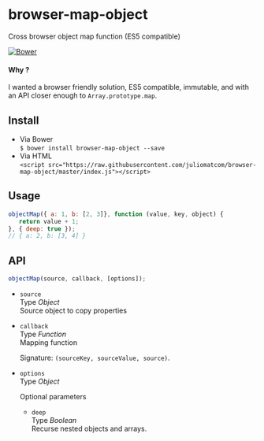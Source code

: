 # browser-map-object
Cross browser object map function (ES5 compatible)  

[![Bower](https://img.shields.io/bower/l/bootstrap.svg)](https://github.com/juliomatcom/browser-object-map#install)

#### Why ?
I wanted a browser friendly solution, ES5 compatible, immutable, and with an API closer enough to `Array.prototype.map`.

## Install
- Via Bower   
`$ bower install browser-map-object --save`     
- Via HTML  
`<script src="https://raw.githubusercontent.com/juliomatcom/browser-map-object/master/index.js"></script>`

## Usage
```javascript
objectMap({ a: 1, b: [2, 3]}, function (value, key, object) {
   return value + 1;
}, { deep: true });
// { a: 2, b: [3, 4] }
```

## API
```javascript
objectMap(source, callback, [options]);
```
- `source`  
  Type *Object*   
  Source object to copy properties

- `callback`  
  Type *Function*   
  Mapping function

  Signature: `(sourceKey, sourceValue, source)`.

- `options`   
  Type *Object*

  Optional parameters
  - `deep`  
  Type *Boolean*  
  Recurse nested objects and arrays.
